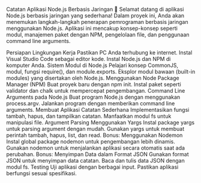 Catatan Aplikasi Node.js Berbasis Jaringan 🚀
Selamat datang di aplikasi Node.js berbasis jaringan yang sederhana! Dalam proyek ini, Anda akan menemukan langkah-langkah penerapan pemrograman berbasis jaringan menggunakan Node.js. Aplikasi ini mencakup konsep-konsep seperti modul, manajemen paket dengan NPM, pengelolaan file, dan penggunaan command line arguments.

Persiapan Lingkungan Kerja
Pastikan PC Anda terhubung ke internet.
Instal Visual Studio Code sebagai editor kode.
Instal Node.js dan NPM di komputer Anda.
Sistem Modul di Node.js
Pelajari konsep CommonJS, modul, fungsi require(), dan module.exports.
Eksplor modul bawaan (built-in modules) yang disertakan oleh Node.js.
Menggunakan Node Package Manager (NPM)
Buat proyek baru dengan npm init.
Instal paket seperti validator dan chalk untuk mempercepat pengembangan.
Command Line Arguments pada Node.js
Buat program Node.js dengan menggunakan process.argv.
Jalankan program dengan memberikan command line arguments.
Membuat Aplikasi Catatan Sederhana
Implementasikan fungsi tambah, hapus, dan tampilkan catatan.
Manfaatkan modul fs untuk manipulasi file.
Argument Parsing Menggunakan Yargs
Instal package yargs untuk parsing argument dengan mudah.
Gunakan yargs untuk membuat perintah tambah, hapus, list, dan read.
Bonus: Menggunakan Nodemon
Instal global package nodemon untuk pengembangan lebih dinamis.
Gunakan nodemon untuk menjalankan aplikasi secara otomatis saat ada perubahan.
Bonus: Menyimpan Data dalam Format JSON
Gunakan format JSON untuk menyimpan data catatan.
Baca dan tulis data JSON dengan modul fs.
Testing
Uji aplikasi dengan berbagai input.
Pastikan aplikasi berfungsi sesuai spesifikasi.
